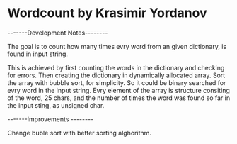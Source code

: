 # Wordcount by Krasimir Yordanov

-------Development Notes--------

   The goal is to count how many times evry word from an given dictionary, is found in input string.

   This is achieved by first counting the words in the dictionary and checking for errors. Then creating the dictionary in dynamically allocated array. Sort the array with bubble sort, for simplicity. So it could be binary searched for evry word in the input string. Evry element of the array is structure consiting of the word, 25 chars, and the number of times the word was found so far in the input sting, as unsigned char.
   
-------Improvements --------

   Change buble sort with better sorting alghorithm.

